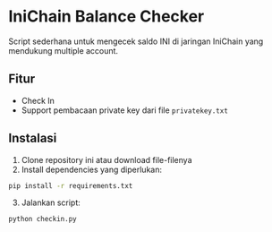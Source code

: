 # IniChain Balance Checker

Script sederhana untuk mengecek saldo INI di jaringan IniChain yang mendukung multiple account.

## Fitur

- Check In
- Support pembacaan private key dari file `privatekey.txt`

## Instalasi

1. Clone repository ini atau download file-filenya
2. Install dependencies yang diperlukan:

```bash
pip install -r requirements.txt
```

3. Jalankan script:

```bash
python checkin.py
```
